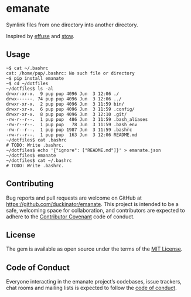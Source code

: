 # emanate

Symlink files from one directory into another directory.

Inspired by [effuse](https://github.com/programble/effuse) and
[stow](https://www.gnu.org/software/stow/manual/stow.html).

## Usage

```
~$ cat ~/.bashrc
cat: /home/pup/.bashrc: No such file or directory
~$ pip install emanate
~$ cd ~/dotfiles
~/dotfiles$ ls -al
drwxr-xr-x.  9 pup pup 4096 Jun  3 12:06 ./
drwx------. 74 pup pup 4096 Jun  3 12:06 ../
drwxr-xr-x.  2 pup pup 4096 Jun  3 11:59 bin/
drwxr-xr-x.  6 pup pup 4096 Jun  3 11:59 .config/
drwxr-xr-x.  8 pup pup 4096 Jun  3 12:10 .git/
-rw-r--r--.  1 pup pup  486 Jun  3 11:59 .bash_aliases
-rw-r--r--.  1 pup pup   78 Jun  3 11:59 .bash_env
-rw-r--r--.  1 pup pup 1987 Jun  3 11:59 .bashrc
-rw-r--r--.  1 pup pup  163 Jun  3 12:06 README.md
~/dotfiles$ cat .bashrc
# TODO: Write .bashrc.
~/dotfiles$ echo '{"ignore": ["README.md"]}' > emanate.json
~/dotfiles$ emanate
~/dotfiles$ cat ~/.bashrc
# TODO: Write .bashrc.
```

## Contributing

Bug reports and pull requests are welcome on GitHub at https://github.com/duckinator/emanate. This project is intended to be a safe, welcoming space for collaboration, and contributors are expected to adhere to the [Contributor Covenant](http://contributor-covenant.org) code of conduct.

## License

The gem is available as open source under the terms of the [MIT License](http://opensource.org/licenses/MIT).

## Code of Conduct

Everyone interacting in the emanate project’s codebases, issue trackers, chat rooms and mailing lists is expected to follow the [code of conduct](https://github.com/duckinator/emanate/blob/master/CODE_OF_CONDUCT.md).

